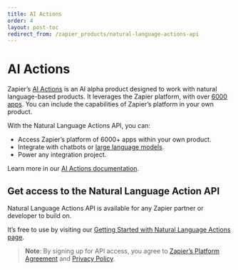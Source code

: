 ```yaml
---
title: AI Actions
order: 4
layout: post-toc
redirect_from: /zapier_products/natural-language-actions-api
---
```


# AI Actions

Zapier’s [AI Actions](https://actions.zapier.com/) is an AI alpha product designed to work with natural language-based products. It leverages the Zapier platform, with over [6000 apps](https://zapier.com/apps). You can include the capabilities of Zapier’s platform in your own product.

With the Natural Language Actions API, you can:

- Access Zapier’s platform of 6000+ apps within your own product.
- Integrate with chatbots or [large language models](https://en.wikipedia.org/wiki/Large_language_model).
- Power any integration project.

Learn more in our [AI Actions documentation](https://actions.zapier.com/).

## Get access to the Natural Language Action API

Natural Language Actions API is available for any Zapier partner or developer to build on.

It’s free to use by visiting our [Getting Started with Natural Language Actions page](https://nla.zapier.com/get-started/).

> **Note**: By signing up for API access, you agree to [Zapier’s Platform Agreement](https://zapier.com/platform/tos) and [Privacy Policy](https://zapier.com/privacy).
